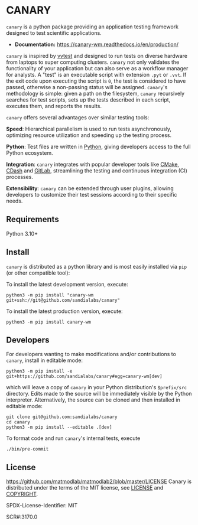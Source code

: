 # CANARY

`canary` is a python package providing an application testing framework designed to test scientific applications.

- **Documentation:** https://canary-wm.readthedocs.io/en/production/

 `canary` is inspired by [vvtest](https://github.com/sandialabs/vvtest) and designed to run tests on diverse hardware from laptops to super computing clusters.  `canary` not only validates the functionality of your application but can also serve as a workflow manager for analysts.  A "test" is an executable script with extension `.pyt` or `.vvt`.  If the exit code upon executing the script is `0`, the test is considered to have passed, otherwise a non-passing status will be assigned.  `canary`'s methodology is simple: given a path on the filesystem, `canary` recursively searches for test scripts, sets up the tests described in each script, executes them, and reports the results.

`canary` offers several advantages over similar testing tools:

**Speed**: Hierarchical parallelism is used to run tests asynchronously, optimizing resource utilization and speeding up the testing process.

**Python**: Test files are written in [Python](python.org), giving developers access to the full Python ecosystem.

**Integration**: `canary` integrates with popular developer tools like [CMake](cmake.org), [CDash](cdash.org) and [GitLab](gitlab.com), streamlining the testing and continuous integration (CI) processes.

**Extensibility**: `canary` can be extended through user plugins, allowing developers to customize their test sessions according to their specific needs.

## Requirements

Python 3.10+

## Install

`canary` is distributed as a python library and is most easily installed via `pip` (or other compatible tool):

To install the latest development version, execute:

```console
python3 -m pip install "canary-wm git+ssh://git@github.com/sandialabs/canary"
```

To install the latest production version, execute:

```console
python3 -m pip install canary-wm
```

## Developers

For developers wanting to make modifications and/or contributions to `canary`, install in editable mode:

```console
python3 -m pip install -e git+https://github.com/sandialabs/canary#egg=canary-wm[dev]
```

which will leave a copy of `canary` in your Python distribution's `$prefix/src` directory.  Edits made to the source will be immediately visible by the Python interpreter.  Alternatively, the source can be cloned and then installed in editable mode:

```console
git clone git@github.com:sandialabs/canary
cd canary
python3 -m pip install --editable .[dev]
```

To format code and run `canary`'s internal tests, execute

```console
./bin/pre-commit
```

## License

https://github.com/matmodlab/matmodlab2/blob/master/LICENSE
Canary is distributed under the terms of the MIT license, see [LICENSE](https://github.com/sandialabs/canary/blob/main/LICENSE) and [COPYRIGHT](https://github.com/sandialabs/canary/blob/main/COPYRIGHT).

SPDX-License-Identifier: MIT

SCR#:3170.0
